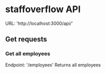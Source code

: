 # staffoverflow API

URL: 'http://localhost:3000/api/'

## Get requests

### Get all employees

Endpoint: '/employees'
Returns all employees
